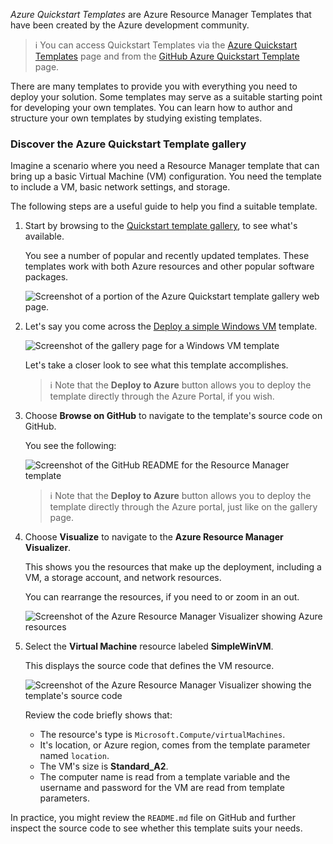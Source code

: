 *Azure Quickstart Templates* are Azure Resource Manager Templates that have been created by the Azure development community.

> :information_source: You can access Quickstart Templates via the [Azure Quickstart Templates](https://azure.microsoft.com/en-us/resources/templates/) page and from the [GitHub Azure Quickstart Template](https://github.com/Azure/azure-quickstart-templates) page.

There are many templates to provide you with everything you need to deploy your solution. Some templates may serve as a suitable starting point for developing your own templates. You can learn how to author and structure your own templates by studying existing templates.

### Discover the Azure Quickstart Template gallery

Imagine a scenario where you need a Resource Manager template that can bring up a basic Virtual Machine (VM) configuration. You need the template to include a VM, basic network settings, and storage.

The following steps are a useful guide to help you find a suitable template.

1. Start by browsing to the [Quickstart template gallery](https://azure.microsoft.com/resources/templates?azure-portal=true), to see what's available.

    You see a number of popular and recently updated templates. These templates work with both Azure resources and other popular software packages.

    ![Screenshot of a portion of the Azure Quickstart template gallery web page.](../Linked_Image_Files/gallery-homepage.png)

2. Let's say you come across the [Deploy a simple Windows VM](https://azure.microsoft.com/resources/templates/101-vm-simple-windows?azure-portal=true) template.

    ![Screenshot of the gallery page for a Windows VM template](../Linked_Image_Files/gallery-page-windows.png)

    Let's take a closer look to see what this template accomplishes.

    > :information_source: Note that the **Deploy to Azure** button allows you to deploy the template directly through the Azure Portal, if you wish.

3. Choose **Browse on GitHub** to navigate to the template's source code on GitHub.

    You see the following:

    ![Screenshot of the GitHub README for the Resource Manager template](../Linked_Image_Files/github-page-windows.png)

    > :information_source: Note that the **Deploy to Azure** button allows you to deploy the template directly through the Azure portal, just like on the gallery page.

4. Choose **Visualize** to navigate to the **Azure Resource Manager Visualizer**.

    This shows you the resources that make up the deployment, including a VM, a storage account, and network resources.

    You can rearrange the resources, if you need to or zoom in an out.

    ![Screenshot of the Azure Resource Manager Visualizer showing Azure resources](../Linked_Image_Files/armviz-windows.png)

5. Select the **Virtual Machine** resource labeled **SimpleWinVM**.

    This displays the source code that defines the VM resource.

    ![Screenshot of the Azure Resource Manager Visualizer showing the template's source code](../Linked_Image_Files/armviz-vm-windows.png)

    Review the code briefly shows that:

    - The resource's type is `Microsoft.Compute/virtualMachines`.
    - It's location, or Azure region, comes from the template parameter named `location`.
    - The VM's size is **Standard_A2**.
    - The computer name is read from a template variable and the username and password for the VM are read from template parameters.

In practice, you might review the `README.md` file on GitHub and further inspect the source code to see whether this template suits your needs.
